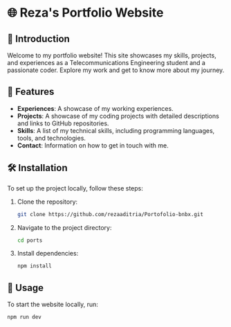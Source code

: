 # 🌐 Reza's Portfolio Website

## 🌟 Introduction

Welcome to my portfolio website! This site showcases my skills, projects, and experiences as a Telecommunications Engineering student and a passionate coder. Explore my work and get to know more about my journey.

## 🚀 Features

- **Experiences**: A showcase of my working experiences.
- **Projects**: A showcase of my coding projects with detailed descriptions and links to GitHub repositories.
- **Skills**: A list of my technical skills, including programming languages, tools, and technologies.
- **Contact**: Information on how to get in touch with me.

## 🛠️ Installation

To set up the project locally, follow these steps:

1. Clone the repository:
    ```bash
    git clone https://github.com/rezaaditria/Portofolio-bnbx.git
    ```
2. Navigate to the project directory:
    ```bash
    cd ports
    ```
3. Install dependencies:
    ```bash
    npm install
    ```

## 🔧 Usage

To start the website locally, run:
```bash
npm run dev
